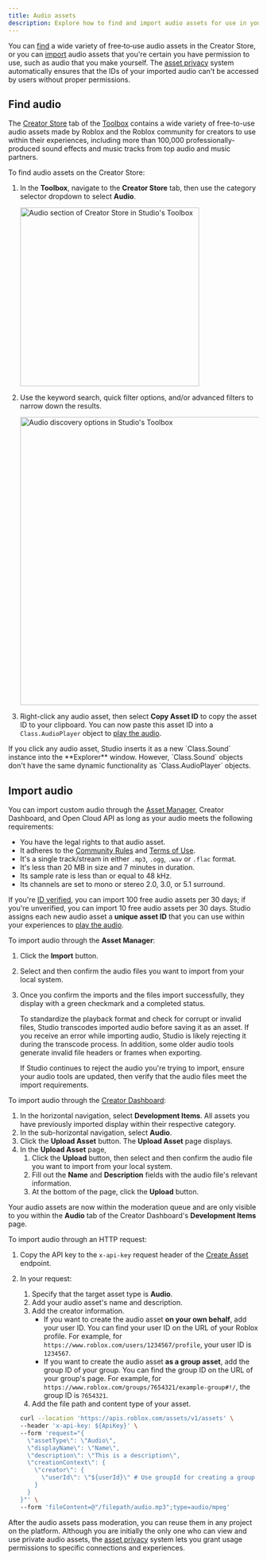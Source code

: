 ```yaml
---
title: Audio assets
description: Explore how to find and import audio assets for use in your experiences.
---
```


You can [find](#find-audio) a wide variety of free‑to‑use audio assets in the Creator Store, or you can [import](#import-audio) audio assets that you're certain you have permission to use, such as audio that you make yourself. The [asset privacy](../projects/assets/privacy.md) system automatically ensures that the IDs of your imported audio can't be accessed by users without proper permissions.

## Find audio

The [Creator Store](../production/creator-store.md) tab of the [Toolbox](../projects/assets/toolbox.md) contains a wide variety of free-to-use audio assets made by Roblox and the Roblox community for creators to use within their experiences, including more than 100,000 professionally-produced sound effects and music tracks from top audio and music partners.

To find audio assets on the Creator Store:

1. In the **Toolbox**, navigate to the **Creator Store** tab, then use the category selector dropdown to select **Audio**.

   <img src="../assets/studio/toolbox/Creator-Store-Audio.png" width="360" alt="Audio section of Creator Store in Studio's Toolbox" />

2. Use the keyword search, quick filter options, and/or advanced filters to narrow down the results.

   <img src="../assets/studio/toolbox/Creator-Store-Audio-Discovery.png" width="580" alt="Audio discovery options in Studio's Toolbox" />

3. Right-click any audio asset, then select **Copy Asset ID** to copy the asset ID to your clipboard. You can now paste this asset ID into a `Class.AudioPlayer` object to [play the audio](../audio/objects.md).

<Alert severity="warning">
  If you click any audio asset, Studio inserts it as a new `Class.Sound` instance into the **Explorer** window. However, `Class.Sound` objects don't have the same dynamic functionality as `Class.AudioPlayer` objects.
</Alert>

## Import audio

You can import custom audio through the [Asset Manager](../projects/assets/manager.md), Creator Dashboard, and Open Cloud API as long as your audio meets the following requirements:

- You have the legal rights to that audio asset.
- It adheres to the [Community Rules](https://en.help.roblox.com/hc/articles/203313410) and [Terms of Use](https://en.help.roblox.com/hc/articles/115004647846).
- It's a single track/stream in either `.mp3`, `.ogg`, `.wav` or `.flac` format.
- It's less than 20 MB in size and 7 minutes in duration.
- Its sample rate is less than or equal to 48 kHz.
- Its channels are set to mono or stereo 2.0, 3.0, or 5.1 surround.

If you're [ID verified](../production/publishing/account-verification.md), you can import 100 free audio assets per 30 days; if you're unverified, you can import 10 free audio assets per 30 days. Studio assigns each new audio asset a **unique asset ID** that you can use within your experiences to [play the audio](../audio/objects.md).

<Tabs>
  <TabItem key = "1" label="Asset Manager">

To import audio through the **Asset Manager**:

1. Click the **Import** button.
2. Select and then confirm the audio files you want to import from your local system.
3. Once you confirm the imports and the files import successfully, they display with a green checkmark and a completed status.

   <Alert severity="info">
   To standardize the playback format and check for corrupt or invalid files, Studio transcodes imported audio before saving it as an asset. If you receive an error while importing audio, Studio is likely rejecting it during the transcode process. In addition, some older audio tools generate invalid file headers or frames when exporting.

   If Studio continues to reject the audio you're trying to import, ensure your audio tools are updated, then verify that the audio files meet the import requirements.
   </Alert>

  </TabItem>
  <TabItem key = "2" label="Creator Dashboard">

To import audio through the [Creator Dashboard](https://create.roblox.com/dashboard/creations):

1. In the horizontal navigation, select **Development Items**. All assets you have previously imported display within their respective category.
2. In the sub-horizontal navigation, select **Audio**.
3. Click the **Upload Asset** button. The **Upload Asset** page displays.
4. In the **Upload Asset** page,
   1. Click the **Upload** button, then select and then confirm the audio file you want to import from your local system.
   1. Fill out the **Name** and **Description** fields with the audio file's relevant information.
   1. At the bottom of the page, click the **Upload** button.

Your audio assets are now within the moderation queue and are only visible to you within the **Audio** tab of the Creator Dashboard's **Development Items** page.

  </TabItem>
  <TabItem key = "3" label="Open Cloud API">

To import audio through an HTTP request:

1. Copy the API key to the `x-api-key` request header of the [Create Asset](../reference/cloud/assets/v1.json#POST-v1-assets) endpoint.
1. In your request:

   1. Specify that the target asset type is **Audio**.
   1. Add your audio asset's name and description.
   1. Add the creator information.
      - If you want to create the audio asset **on your own behalf**, add your user ID. You can find your user ID on the URL of your Roblox profile. For example, for `https://www.roblox.com/users/1234567/profile`, your user ID is `1234567`.
      - If you want to create the audio asset **as a group asset**, add the group ID of your group. You can find the group ID on the URL of your group's page. For example, for `https://www.roblox.com/groups/7654321/example-group#!/`, the group ID is `7654321`.
   1. Add the file path and content type of your asset.

   ```bash title ="Example Request for Create Audio Asset"
   curl --location 'https://apis.roblox.com/assets/v1/assets' \
   --header 'x-api-key: ${ApiKey}' \
   --form 'request="{
     \"assetType\": \"Audio\",
     \"displayName\": \"Name\",
     \"description\": \"This is a description\",
     \"creationContext\": {
       \"creator\": {
         \"userId\": \"${userId}\" # Use groupId for creating a group asset
       }
     }
   }"' \
   --form 'fileContent=@"/filepath/audio.mp3";type=audio/mpeg'

   ```

  </TabItem>
</Tabs>

After the audio assets pass moderation, you can reuse them in any project on the platform. Although you are initially the only one who can view and use private audio assets, the [asset privacy](../projects/assets/privacy.md) system lets you grant usage permissions to specific connections and experiences.
